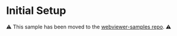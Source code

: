 # Initial Setup

⚠️ This sample has been moved to the [webviewer-samples repo](https://github.com/ApryseSDK/webviewer-samples/tree/main/webviewer-tomcat-java). ⚠️